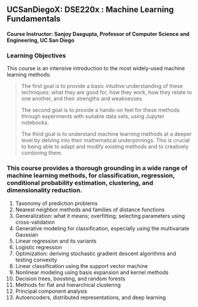 ## UCSanDiegoX: DSE220x : Machine Learning Fundamentals 
#### Course Instructor: Sanjoy Dasgupta, Professor of Computer Science and Engineering, UC San Diego

### Learning Objectives
This course is an intensive introduction to the most widely-used machine learning methods:

> The first goal is to provide a basic intuitive understanding of these techniques: what they are good for, how they work, how they relate to one another, and their strengths and weaknesses.
> 
> The second goal is to provide a hands-on feel for these methods through experiments with suitable data sets, using Jupyter notebooks.
> 
>The third goal is to understand machine learning methods at a deeper level by delving into their mathematical underpinnings. This is crucial to being able to adapt and modify existing methods and to creatively combining them.



### This course provides a thorough grounding in a wide range of machine learning methods, for classification, regression, conditional probability estimation, clustering, and dimensionality reduction.
1. Taxonomy of prediction problems
2. Nearest neighbor methods and families of distance functions
3. Generalization: what it means; overfitting; selecting parameters using cross-validation
4. Generative modeling for classification, especially using the multivariate Gaussian
5. Linear regression and its variants
6. Logistic regression
7. Optimization: deriving stochastic gradient descent algorithms and testing convexity
8. Linear classification using the support vector machine
9. Nonlinear modeling using basis expansion and kernel methods
10. Decision trees, boosting, and random forests
11. Methods for flat and hierarchical clustering
12. Principal component analysis
13. Autoencoders, distributed representations, and deep learning

